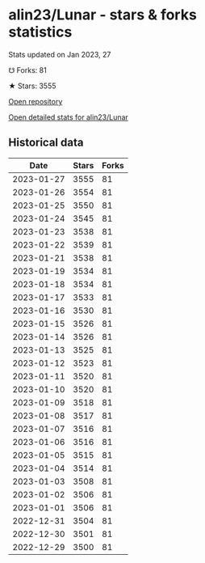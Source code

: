 # alin23/Lunar - stars & forks statistics

Stats updated on Jan 2023, 27

☋ Forks: 81

★ Stars: 3555

[Open repository](https://github.com/alin23/Lunar)

[Open detailed stats for alin23/Lunar](https://reviewgithub.com/rep/alin23/Lunar)

## Historical data
| Date | Stars | Forks |
|------|-------|-------|
| 2023-01-27 | 3555 | 81 | 
| 2023-01-26 | 3554 | 81 | 
| 2023-01-25 | 3550 | 81 | 
| 2023-01-24 | 3545 | 81 | 
| 2023-01-23 | 3538 | 81 | 
| 2023-01-22 | 3539 | 81 | 
| 2023-01-21 | 3538 | 81 | 
| 2023-01-19 | 3534 | 81 | 
| 2023-01-18 | 3534 | 81 | 
| 2023-01-17 | 3533 | 81 | 
| 2023-01-16 | 3530 | 81 | 
| 2023-01-15 | 3526 | 81 | 
| 2023-01-14 | 3526 | 81 | 
| 2023-01-13 | 3525 | 81 | 
| 2023-01-12 | 3523 | 81 | 
| 2023-01-11 | 3520 | 81 | 
| 2023-01-10 | 3520 | 81 | 
| 2023-01-09 | 3518 | 81 | 
| 2023-01-08 | 3517 | 81 | 
| 2023-01-07 | 3516 | 81 | 
| 2023-01-06 | 3516 | 81 | 
| 2023-01-05 | 3515 | 81 | 
| 2023-01-04 | 3514 | 81 | 
| 2023-01-03 | 3508 | 81 | 
| 2023-01-02 | 3506 | 81 | 
| 2023-01-01 | 3506 | 81 | 
| 2022-12-31 | 3504 | 81 | 
| 2022-12-30 | 3501 | 81 | 
| 2022-12-29 | 3500 | 81 | 


